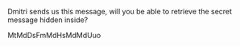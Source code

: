Dmitri sends us this message, will you be able to retrieve the secret message hidden inside?

MtMdDsFmMdHsMdMdUuo


